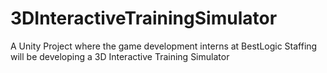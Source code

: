 # 3DInteractiveTrainingSimulator
A Unity Project where the game development interns at BestLogic Staffing will be developing a 3D Interactive Training Simulator
